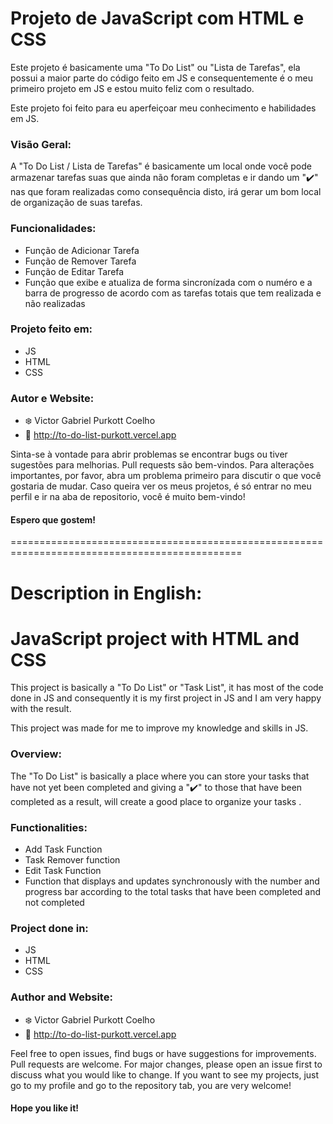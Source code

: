# Projeto de JavaScript com HTML e CSS

Este projeto é basicamente uma "To Do List" ou "Lista de Tarefas", ela possui a maior parte do código feito em JS e consequentemente é o meu primeiro projeto em JS e estou muito feliz com o resultado.

Este projeto foi feito para eu aperfeiçoar meu conhecimento e habilidades em JS.

### Visão Geral:

A "To Do List / Lista de Tarefas" é basicamente um local onde você pode armazenar tarefas suas que ainda não foram completas e ir dando um "✔️" nas que foram realizadas como consequência disto, irá gerar um bom local de organização de suas tarefas.

### Funcionalidades:

- Função de Adicionar Tarefa
- Função de Remover Tarefa
- Função de Editar Tarefa
- Função que exibe e atualiza de forma sincronízada com o numéro e a barra de progresso de acordo com as tarefas totais que tem realizada e não realizadas

### Projeto feito em:

- JS
- HTML
- CSS

### Autor e Website:
- ❄️ Victor Gabriel Purkott Coelho
- 🔗 http://to-do-list-purkott.vercel.app

Sinta-se à vontade para abrir problemas se encontrar bugs ou tiver sugestões para melhorias. Pull requests são bem-vindos. Para alterações importantes, por favor, abra um problema primeiro para discutir o que você gostaria de mudar. Caso queira ver os meus projetos, é só entrar no meu perfil e ir na aba de repositorio, você é muito bem-vindo!

#### Espero que gostem!


==============================================================================================

# Description in English:

# JavaScript project with HTML and CSS

This project is basically a "To Do List" or "Task List", it has most of the code done in JS and consequently it is my first project in JS and I am very happy with the result.

This project was made for me to improve my knowledge and skills in JS.

### Overview:

The "To Do List" is basically a place where you can store your tasks that have not yet been completed and giving a "✔️" to those that have been completed as a result, will create a good place to organize your tasks .

### Functionalities:

- Add Task Function
- Task Remover function
- Edit Task Function
- Function that displays and updates synchronously with the number and progress bar according to the total tasks that have been completed and not completed

### Project done in:

- JS
- HTML
- CSS

### Author and Website:
- ❄️ Victor Gabriel Purkott Coelho
- 🔗 http://to-do-list-purkott.vercel.app

Feel free to open issues, find bugs or have suggestions for improvements. Pull requests are welcome. For major changes, please open an issue first to discuss what you would like to change. If you want to see my projects, just go to my profile and go to the repository tab, you are very welcome!

#### Hope you like it!
